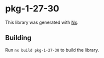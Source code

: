 # pkg-1-27-30

This library was generated with [Nx](https://nx.dev).

## Building

Run `nx build pkg-1-27-30` to build the library.
